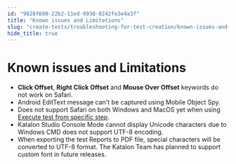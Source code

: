 ```yaml
---
id: "9028f600-22b2-11ed-9930-0242fe3e4a3f"
title: "Known issues and Limitations"
slug: "create-tests/troubleshooting-for-test-creation/known-issues-and-limitations"
hide_title: true
---
```


# <a id="id" class="anchor_top_offset"/><a id="ariaid-title1" class="anchor_top_offset"/>Known issues and Limitations

<ul xmlns="http://www.w3.org/1999/xhtml" className="ul"><li className="li"><strong className="ph b">Click Offset</strong>, <strong className="ph b">Right Click       Offset</strong> and <strong className="ph b">Mouse Over       Offset</strong> keywords do not work on Safari.</li><li className="li">Android EditText message can't be captured using Mobile Object     Spy.</li><li className="li">Does not support Safari on both Windows and MacOS yet     when using <a className="xref" href="/execute/execute-tests-with-katalon-studio/execute-a-test-case">Execute test       from specific step</a>.</li><li className="li">Katalon Studio Console Mode cannot display Unicode characters     due to Windows CMD does not support UTF-8 encoding.</li><li className="li">When exporting the test Reports to PDF file, special characters     will be converted to UTF-8 format. The Katalon Team has planned to     support custom font in future releases.</li></ul> 
